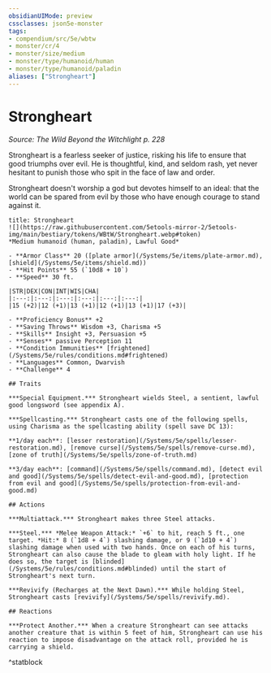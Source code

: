```yaml
---
obsidianUIMode: preview
cssclasses: json5e-monster
tags:
- compendium/src/5e/wbtw
- monster/cr/4
- monster/size/medium
- monster/type/humanoid/human
- monster/type/humanoid/paladin
aliases: ["Strongheart"]
---
```

# Strongheart
*Source: The Wild Beyond the Witchlight p. 228*  

Strongheart is a fearless seeker of justice, risking his life to ensure that good triumphs over evil. He is thoughtful, kind, and seldom rash, yet never hesitant to punish those who spit in the face of law and order.

Strongheart doesn't worship a god but devotes himself to an ideal: that the world can be spared from evil by those who have enough courage to stand against it.

```ad-statblock
title: Strongheart
![](https://raw.githubusercontent.com/5etools-mirror-2/5etools-img/main/bestiary/tokens/WBtW/Strongheart.webp#token)
*Medium humanoid (human, paladin), Lawful Good*

- **Armor Class** 20 ([plate armor](/Systems/5e/items/plate-armor.md), [shield](/Systems/5e/items/shield.md))
- **Hit Points** 55 (`10d8 + 10`)
- **Speed** 30 ft.

|STR|DEX|CON|INT|WIS|CHA|
|:---:|:---:|:---:|:---:|:---:|:---:|
|15 (+2)|12 (+1)|13 (+1)|12 (+1)|13 (+1)|17 (+3)|

- **Proficiency Bonus** +2
- **Saving Throws** Wisdom +3, Charisma +5
- **Skills** Insight +3, Persuasion +5
- **Senses** passive Perception 11
- **Condition Immunities** [frightened](/Systems/5e/rules/conditions.md#frightened)
- **Languages** Common, Dwarvish
- **Challenge** 4

## Traits

***Special Equipment.*** Strongheart wields Steel, a sentient, lawful good longsword (see appendix A).

***Spellcasting.*** Strongheart casts one of the following spells, using Charisma as the spellcasting ability (spell save DC 13):

**1/day each**: [lesser restoration](/Systems/5e/spells/lesser-restoration.md), [remove curse](/Systems/5e/spells/remove-curse.md), [zone of truth](/Systems/5e/spells/zone-of-truth.md)

**3/day each**: [command](/Systems/5e/spells/command.md), [detect evil and good](/Systems/5e/spells/detect-evil-and-good.md), [protection from evil and good](/Systems/5e/spells/protection-from-evil-and-good.md)

## Actions

***Multiattack.*** Strongheart makes three Steel attacks.

***Steel.*** *Melee Weapon Attack:* `+6` to hit, reach 5 ft., one target. *Hit:* 8 (`1d8 + 4`) slashing damage, or 9 (`1d10 + 4`) slashing damage when used with two hands. Once on each of his turns, Strongheart can also cause the blade to gleam with holy light. If he does so, the target is [blinded](/Systems/5e/rules/conditions.md#blinded) until the start of Strongheart's next turn.

***Revivify (Recharges at the Next Dawn).*** While holding Steel, Strongheart casts [revivify](/Systems/5e/spells/revivify.md).

## Reactions

***Protect Another.*** When a creature Strongheart can see attacks another creature that is within 5 feet of him, Strongheart can use his reaction to impose disadvantage on the attack roll, provided he is carrying a shield.
```
^statblock